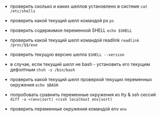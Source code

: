* проверить сколько и каких шеллов установлено в системе
`cat /etc/shells`

* проверить какой текущий шелл командой ps
`ps`

* проверить содержимое переменной SHELL
`echo $SHELL`

* проверить какой текущий шелл командой readlink
`readlink /proc/$$/exe`

* проверить текущую версию шелла
`$SHELL --version`

* в случае, если текущий шелл не bash - установить его текущим дефолтным
`chsh -s /bin/bash`

* проверить какой текущий шелл проверкой текущих переменных окружения
`echo $BASH`

* попробовать сравнить переменные окружения из tty & ssh сессий
`diff -u <(env|sort) <(ssh localhost env|sort)`

* проверить переменные окружения командой env
`env`
